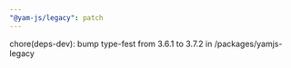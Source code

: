 ```yaml
---
"@yam-js/legacy": patch
---
```


chore(deps-dev): bump type-fest from 3.6.1 to 3.7.2 in /packages/yamjs-legacy
